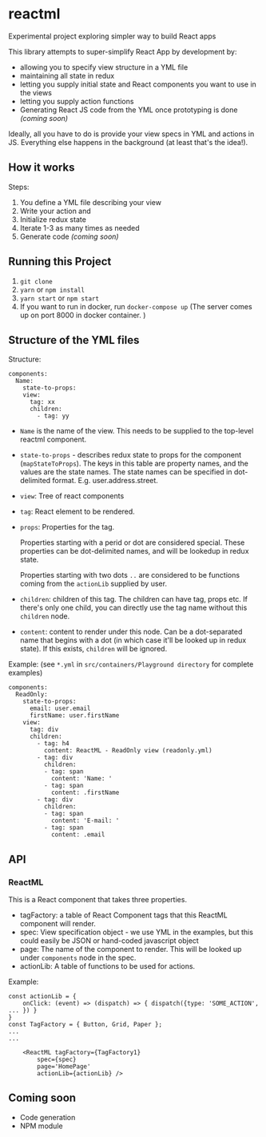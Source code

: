 # reactml
Experimental project exploring simpler way to build React apps

This library attempts to super-simplify React App by development by:

  - allowing you to specify view structure in a YML file
  - maintaining all state in redux
  - letting you supply initial state and React components you want to use in the views
  - letting you supply action functions
  - Generating React JS code from the YML once prototyping is done *(coming soon)*

Ideally, all you have to do is provide your view specs in YML and actions in JS. Everything else happens in the background (at least that's the idea!).

## How it works

Steps:

  1. You define a YML file describing your view
  2. Write your action and
  2. Initialize redux state
  3. Iterate 1-3 as many times as needed
  4. Generate code *(coming soon)*

## Running this Project

  1. `git clone`
  2. `yarn` or `npm install`
  2. `yarn start` or `npm start`
  3. If you want to run in docker, run `docker-compose up` (The server comes
     up on port 8000 in docker container. )

## Structure of the YML files

Structure:

```
components:
  Name:
    state-to-props:
    view:
      tag: xx
      children:
        - tag: yy
```
  - `Name` is the name of the view. This needs to be supplied to the top-level reactml component.

  -  `state-to-props` - describes redux state to props for the component (`mapStateToProps`). The keys in this table are property names, and the values are the state names. The state names can be specified in dot-delimited format. E.g. user.address.street.
  - `view`: Tree of react components
  - `tag`: React element to be rendered.
  -  `props`: Properties for the tag.

      Properties starting with a perid or dot are considered special. These properties can be dot-delimited names, and will be lookedup in redux state.

      Properties starting with two dots `..` are considered to be functions coming from the `actionLib` supplied by user.
  - `children`: children of this tag. The children can have tag, props etc.  If there's only one child, you can directly use the tag name without this `children` node.
  - `content`: content to render under this node. Can be a dot-separated name that begins with a dot (in which case it'll be looked up in redux state). If this exists, `children` will be ignored.

Example:
(see `*.yml` in `src/containers/Playground directory` for complete examples)

```
components:
  ReadOnly:
    state-to-props:
      email: user.email
      firstName: user.firstName
    view:
      tag: div
      children:
        - tag: h4
          content: ReactML - ReadOnly view (readonly.yml)
        - tag: div
          children:
          - tag: span
            content: 'Name: '
          - tag: span
            content: .firstName
        - tag: div
          children:
          - tag: span
            content: 'E-mail: '
          - tag: span
            content: .email

```

## API

### ReactML

This is a React component that takes three properties.

  - tagFactory: a table of React Component tags that this ReactML component will render.
  - spec: View specification object - we use YML in the examples, but this could easily be JSON or hand-coded javascript object
  - page: The name of the component to render. This will be looked up under `components` node in the spec.
  - actionLib: A table of functions to be used for actions.

Example:

```
const actionLib = {
    onClick: (event) => (dispatch) => { dispatch({type: 'SOME_ACTION', ... }) }
}
const TagFactory = { Button, Grid, Paper };
...
...

    <ReactML tagFactory={TagFactory1}
        spec={spec}
        page='HomePage'
        actionLib={actionLib} />
```

## Coming soon

  - Code generation
  - NPM module

